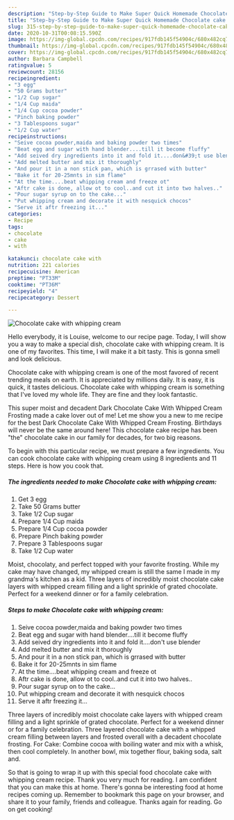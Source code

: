 ```yaml
---
description: "Step-by-Step Guide to Make Super Quick Homemade Chocolate cake with whipping cream"
title: "Step-by-Step Guide to Make Super Quick Homemade Chocolate cake with whipping cream"
slug: 315-step-by-step-guide-to-make-super-quick-homemade-chocolate-cake-with-whipping-cream
date: 2020-10-31T00:08:15.590Z
image: https://img-global.cpcdn.com/recipes/917fdb145f54904c/680x482cq70/chocolate-cake-with-whipping-cream-recipe-main-photo.jpg
thumbnail: https://img-global.cpcdn.com/recipes/917fdb145f54904c/680x482cq70/chocolate-cake-with-whipping-cream-recipe-main-photo.jpg
cover: https://img-global.cpcdn.com/recipes/917fdb145f54904c/680x482cq70/chocolate-cake-with-whipping-cream-recipe-main-photo.jpg
author: Barbara Campbell
ratingvalue: 5
reviewcount: 28156
recipeingredient:
- "3 egg"
- "50 Grams butter"
- "1/2 Cup sugar"
- "1/4 Cup maida"
- "1/4 Cup cocoa powder"
- "Pinch baking powder"
- "3 Tablespoons sugar"
- "1/2 Cup water"
recipeinstructions:
- "Seive cocoa powder,maida and baking powder two times"
- "Beat egg and sugar with hand blender....till it become fluffy"
- "Add seived dry ingredients into it and fold it....don&#39;t use blender"
- "Add melted butter and mix it thoroughly"
- "And pour it in a non stick pan, which is grrased with butter"
- "Bake it for 20-25mnts in sim flame"
- "At the time....beat whipping cream and freeze ot"
- "Aftr cake is done, allow ot to cool..and cut it into two halves.."
- "Pour sugar syrup on to the cake..."
- "Put whipping cream and decorate it with nesquick chocos"
- "Serve it aftr freezing it..."
categories:
- Recipe
tags:
- chocolate
- cake
- with

katakunci: chocolate cake with 
nutrition: 221 calories
recipecuisine: American
preptime: "PT33M"
cooktime: "PT36M"
recipeyield: "4"
recipecategory: Dessert

---
```



![Chocolate cake with whipping cream](https://img-global.cpcdn.com/recipes/917fdb145f54904c/680x482cq70/chocolate-cake-with-whipping-cream-recipe-main-photo.jpg)

Hello everybody, it is Louise, welcome to our recipe page. Today, I will show you a way to make a special dish, chocolate cake with whipping cream. It is one of my favorites. This time, I will make it a bit tasty. This is gonna smell and look delicious.

Chocolate cake with whipping cream is one of the most favored of recent trending meals on earth. It is appreciated by millions daily. It is easy, it is quick, it tastes delicious. Chocolate cake with whipping cream is something that I've loved my whole life. They are fine and they look fantastic.

This super moist and decadent Dark Chocolate Cake With Whipped Cream Frosting made a cake lover out of me! Let me show you a new to me recipe for the best Dark Chocolate Cake With Whipped Cream Frosting. Birthdays will never be the same around here! This chocolate cake recipe has been &#34;the&#34; chocolate cake in our family for decades, for two big reasons.


To begin with this particular recipe, we must prepare a few ingredients. You can cook chocolate cake with whipping cream using 8 ingredients and 11 steps. Here is how you cook that.

<!--inarticleads1-->

##### The ingredients needed to make Chocolate cake with whipping cream:

1. Get 3 egg
1. Take 50 Grams butter
1. Take 1/2 Cup sugar
1. Prepare 1/4 Cup maida
1. Prepare 1/4 Cup cocoa powder
1. Prepare Pinch baking powder
1. Prepare 3 Tablespoons sugar
1. Take 1/2 Cup water


Moist, chocolaty, and perfect topped with your favorite frosting. While my cake may have changed, my whipped cream is still the same I made in my grandma&#39;s kitchen as a kid. Three layers of incredibly moist chocolate cake layers with whipped cream filling and a light sprinkle of grated chocolate. Perfect for a weekend dinner or for a family celebration. 

<!--inarticleads2-->

##### Steps to make Chocolate cake with whipping cream:

1. Seive cocoa powder,maida and baking powder two times
1. Beat egg and sugar with hand blender....till it become fluffy
1. Add seived dry ingredients into it and fold it....don&#39;t use blender
1. Add melted butter and mix it thoroughly
1. And pour it in a non stick pan, which is grrased with butter
1. Bake it for 20-25mnts in sim flame
1. At the time....beat whipping cream and freeze ot
1. Aftr cake is done, allow ot to cool..and cut it into two halves..
1. Pour sugar syrup on to the cake...
1. Put whipping cream and decorate it with nesquick chocos
1. Serve it aftr freezing it...


Three layers of incredibly moist chocolate cake layers with whipped cream filling and a light sprinkle of grated chocolate. Perfect for a weekend dinner or for a family celebration. Three layered chocolate cake with a whipped cream filling between layers and frosted overall with a decadent chocolate frosting. For Cake: Combine cocoa with boiling water and mix with a whisk, then cool completely. In another bowl, mix together flour, baking soda, salt and. 

So that is going to wrap it up with this special food chocolate cake with whipping cream recipe. Thank you very much for reading. I am confident that you can make this at home. There's gonna be interesting food at home recipes coming up. Remember to bookmark this page on your browser, and share it to your family, friends and colleague. Thanks again for reading. Go on get cooking!
